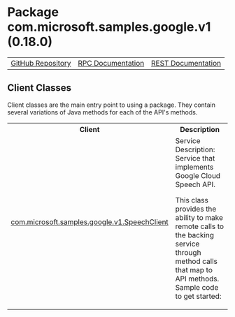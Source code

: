 # Package com.microsoft.samples.google.v1 (0.18.0)
<table>
   <tr>
     <td><a href="https://github.com/googleapis/google-cloud-java/tree/main/java-apikeys/google-cloud-apikeys/src/main/java/com/microsoft/samples/google/v1">GitHub Repository</a></td>
     <td><a href="https://cloud.google.com/api-keys/docs/reference/rpc">RPC Documentation</a></td>
     <td><a href="https://cloud.google.com/api-keys/docs/reference/rest">REST Documentation</a></td>
   </tr>
 </table>

## Client Classes
Client classes are the main entry point to using a package.
They contain several variations of Java methods for each of the API's methods.
<table>
   <tr>
     <th>
Client</th>
     <th>
Description</th>
<tr>
<td><a href="https://cloud.google.com/java/docs/reference/google-cloud-apikeys/0.18.0/com.microsoft.samples.google.v1.SpeechClient">com.microsoft.samples.google.v1.SpeechClient</a></td>
<td>
Service Description: Service that implements Google Cloud Speech API.

 <p>This class provides the ability to make remote calls to the backing service through method
 calls that map to API methods. Sample code to get started:</td>
   </tr>
 </table>

